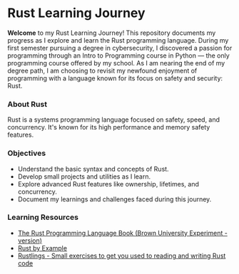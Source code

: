 Rust Learning Journey
=====================

**Welcome** to my Rust Learning Journey! This repository documents my progress as I explore and learn the Rust programming language. During my first semester pursuing a degree in cybersecurity, I discovered a passion for programming through an Intro to Programming course in Python — the only programming course offered by my school. As I am nearing the end of my degree path, I am choosing to revisit my newfound enjoyment of programming with a language known for its focus on safety and security: Rust.

### About Rust

Rust is a systems programming language focused on safety, speed, and concurrency. It's known for its high performance and memory safety features.

### Objectives

*   Understand the basic syntax and concepts of Rust.
*   Develop small projects and utilities as I learn.
*   Explore advanced Rust features like ownership, lifetimes, and concurrency.
*   Document my learnings and challenges faced during this journey.

### Learning Resources

*   [The Rust Programming Language Book (Brown University Experiment - version)](https://rust-book.cs.brown.edu/)
*   [Rust by Example](https://doc.rust-lang.org/rust-by-example/index.html)
*   [Rustlings - Small exercises to get you used to reading and writing Rust code](https://github.com/rust-lang/rustlings/)

